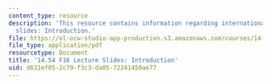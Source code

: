```yaml
---
content_type: resource
description: 'This resource contains information regarding international trade lecture
  slides: Introduction.'
file: https://ol-ocw-studio-app-production.s3.amazonaws.com/courses/14-54-international-trade-fall-2016/d631ef052c79f3c3da0572241459ae77_MIT14_54F16_Lecture_1.pdf
file_type: application/pdf
resourcetype: Document
title: '14.54 F16 Lecture Slides: Introduction'
uid: d631ef05-2c79-f3c3-da05-72241459ae77
---
```

